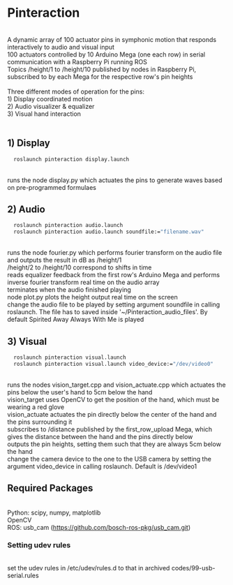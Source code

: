 # Pinteraction

<br>A dynamic array of 100 actuator pins in symphonic motion that responds interactively to audio and visual input
<br>100 actuators controlled by 10 Arduino Mega (one each row) in serial communication with a Raspberry Pi running ROS
<br>Topics /height/1 to /height/10 published by nodes in Raspberry Pi, subscribed to by each Mega for the respective row's pin heights
<br>
<br>Three different modes of operation for the pins:
<br>1) Display coordinated motion
<br>2) Audio visualizer & equalizer
<br>3) Visual hand interaction
<br>
<br>
## 1) Display
```bash
  roslaunch pinteraction display.launch
```
<br>runs the node display.py which actuates the pins to generate waves based on pre-programmed formulaes
<br>
## 2) Audio
```bash
  roslaunch pinteraction audio.launch
  roslaunch pinteraction audio.launch soundfile:="filename.wav"
```
<br>runs the node fourier.py which performs fourier transform on the audio file and outputs the result in dB as /height/1
<br>/height/2 to /height/10 correspond to shifts in time
<br>reads equalizer feedback from the first row's Arduino Mega and performs inverse fourier transform real time on the audio array
<br>terminates when the audio finished playing
<br>node plot.py plots the height output real time on the screen
<br>change the audio file to be played by setting argument soundfile in calling roslaunch. The file has to saved inside '~/Pinteraction_audio_files'. By default Spirited Away Always With Me is played
<br>
## 3) Visual
```bash
  roslaunch pinteraction visual.launch
  roslaunch pinteraction visual.launch video_device:="/dev/video0"
```
<br>runs the nodes vision_target.cpp and vision_actuate.cpp which actuates the pins below the user's hand to 5cm below the hand
<br>vision_target uses OpenCV to get the position of the hand, which must be wearing a red glove
<br>vision_actuate actuates the pin directly below the center of the hand and the pins surrounding it
<br>subscribes to /distance published by the first_row_upload Mega, which gives the distance between the hand and the pins directly below
<br>outputs the pin heights, setting them such that they are always 5cm below the hand
<br>change the camera device to the one to the USB camera by setting the argument video_device in calling roslaunch. Default is /dev/video1
<br>
## Required Packages
<br>Python: scipy, numpy, matplotlib
<br>OpenCV
<br>ROS: usb_cam (https://github.com/bosch-ros-pkg/usb_cam.git)
<br>
### Setting udev rules
<br>set the udev rules in /etc/udev/rules.d to that in archived codes/99-usb-serial.rules